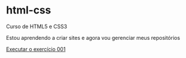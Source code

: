 # html-css
Curso de HTML5 e CSS3

Estou aprendendo a criar sites e agora vou gerenciar meus repositórios

<a href="https://tafeoliveira.github.io/html-css/exercicios/ex001//index.html">Executar o exercício 001</a>